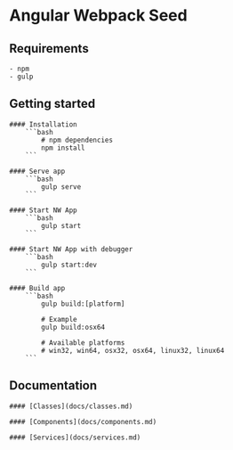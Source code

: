 Angular Webpack Seed
=======================

## Requirements
	- npm
	- gulp

## Getting started

	#### Installation
		```bash
			# npm dependencies
			npm install
		```

	#### Serve app
		```bash
			gulp serve
		```

	#### Start NW App
		```bash
			gulp start
		```

	#### Start NW App with debugger
		```bash
			gulp start:dev
		```

	#### Build app
		```bash
			gulp build:[platform]

			# Example
			gulp build:osx64

			# Available platforms
			# win32, win64, osx32, osx64, linux32, linux64
		```

## Documentation

	#### [Classes](docs/classes.md)

	#### [Components](docs/components.md)

	#### [Services](docs/services.md)